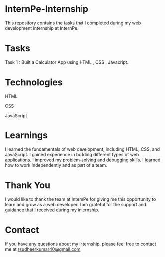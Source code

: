 # InternPe-Internship
This repository contains the tasks that I completed during my web development internship at InternPe.

# Tasks
Task 1 : Built a Calculator App using HTML , CSS , Javacript.

# Technologies
HTML

CSS

JavaScript 

# Learnings
I learned the fundamentals of web development, including HTML, CSS, and JavaScript.
I gained experience in building different types of web applications.
I improved my problem-solving and debugging skills.
I learned how to work independently and as part of a team.

# Thank You 
I would like to thank the team at InternPe for giving me this opportunity to learn and grow as a web developer. I am grateful for the support and guidance that I received during my internship.

# Contact
If you have any questions about my internship, please feel free to contact me at rsudheerkumar40@gmail.com 
